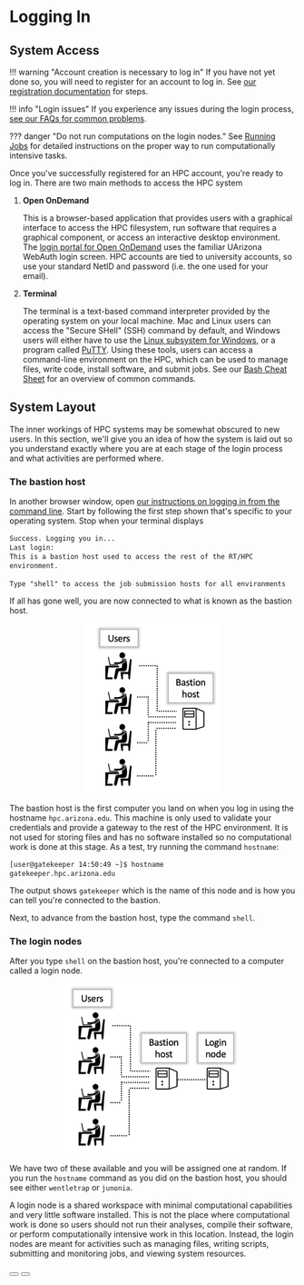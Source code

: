<link rel="stylesheet" href="../../assets/stylesheets/buttons.css">

# Logging In

## System Access
!!! warning "Account creation is necessary to log in"
    If you have not yet done so, you will need to register for an account to log in. See <a href="../../registration_and_access/account_creation/" target="_blank">our registration documentation</a> for steps. 


!!! info "Login issues"
    If you experience any issues during the login process, [see our FAQs for common problems](../../support_and_training/faqs/).

??? danger "Do not run computations on the login nodes." 
    See [Running Jobs](../../running_jobs/overview/) for detailed instructions on the proper way to run computationally intensive tasks. 

Once you've successfully registered for an HPC account, you're ready to log in. There are two main methods to access the HPC system

1. **Open OnDemand**

	This is a browser-based application that provides users with a graphical interface to access the HPC filesystem, run software that requires a graphical component, or access an interactive desktop environment. The [login portal for Open OnDemand](https://ood.hpc.arizona.edu/) uses the familiar UArizona WebAuth login screen. HPC accounts are tied to university accounts, so use your standard NetID and password (i.e. the one used for your email).

2. **Terminal**

	The terminal is a text-based command interpreter provided by the operating system on your local machine. Mac and Linux users can access the "Secure SHell" (SSH) command by default, and Windows users will either have to use the [Linux subsystem for Windows](https://learn.microsoft.com/en-us/windows/wsl/install), or a program called [PuTTY](https://www.putty.org/). Using these tools, users can access a command-line environment on the HPC, which can be used to manage files, write code, install software, and submit jobs. See our [Bash Cheat Sheet](../../support_and_training/cheat_sheet/) for an overview of common commands.

## System Layout

The inner workings of HPC systems may be somewhat obscured to new users. In this section, we'll give you an idea of how the system is laid out so you understand exactly where you are at each stage of the login process and what activities are performed where. 

### The bastion host

In another browser window, open [our instructions on logging in from the command line](../../registration_and_access/system_access/#command-line-access). Start by following the first step shown that's specific to your operating system. Stop when your terminal displays 

```
Success. Logging you in...
Last login:
This is a bastion host used to access the rest of the RT/HPC environment.

Type "shell" to access the job submission hosts for all environments
```
If all has gone well, you are now connected to what is known as the bastion host. 

<center><img src="images/bastion.png" title="HPC bastion host" style="height: 300px;"></center>

The bastion host is the first computer you land on when you log in using the hostname ```hpc.arizona.edu```. This machine is only used to validate your credentials and provide a gateway to the rest of the HPC environment. It is not used for storing files and has no software installed so no computational work is done at this stage. As a test, try running the command ```hostname```:

```
[user@gatekeeper 14:50:49 ~]$ hostname
gatekeeper.hpc.arizona.edu
```

The output shows ```gatekeeper``` which is the name of this node and is how you can tell you're connected to the bastion. 

Next, to advance from the bastion host, type the command ```shell```.


### The login nodes

After you type ```shell``` on the bastion host, you're connected to a computer called a login node. 

<center><img src="images/login.png" title="HPC login nodes" style="height: 300px;"></center>

We have two of these available and you will be assigned one at random. If you run the ```hostname``` command as you did on the bastion host, you should see either ```wentletrap``` or ```junonia```. 

A login node is a shared workspace with minimal computational capabilities and very little software installed. This is not the place where computational work is done so users should not run their analyses, compile their software, or perform computationally intensive work in this location. Instead, the login nodes are meant for activities such as managing files, writing scripts, submitting and monitoring jobs, and viewing system resources.




<html>
<div class="button-container">
    <a href="/quick_start/common_misconceptions/"><button class="left-button"></button></a>
    <a href="/quick_start/storage_and_transfers/"><button class="right-button"></button></a>
</div>
</html>
